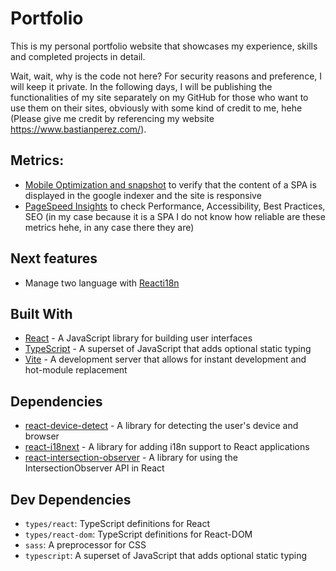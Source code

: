 # Portfolio

This is my personal portfolio website that showcases my experience, skills and completed projects in detail.

Wait, wait, why is the code not here? For security reasons and preference, I will keep it private. In the following days, I will be publishing the functionalities of my site separately on my GitHub for those who want to use them on their sites, obviously with some kind of credit to me, hehe (Please give me credit by referencing my website https://www.bastianperez.com/).
## Metrics:
- [Mobile Optimization and snapshot](https://search.google.com/test/mobile-friendly/result?id=8MdiYuT8nzxoMaJ4q0Ip6A) to verify that the content of a SPA is displayed in the google indexer and the site is responsive
- [PageSpeed Insights](https://pagespeed.web.dev/report?url=https%3A%2F%2Fwww.bastianperez.com%2F&form_factor=mobile) to check Performance, Accessibility, Best Practices, SEO (in my case because it is a SPA I do not know how reliable are these metrics hehe, in any case there they are)

## Next features
-  Manage two language with [Reacti18n](https://react.i18next.com/) 

## Built With

- [React](https://reactjs.org/) - A JavaScript library for building user interfaces
- [TypeScript](https://www.typescriptlang.org/) - A superset of JavaScript that adds optional static typing
- [Vite](https://github.com/vitejs/vite) - A development server that allows for instant development and hot-module replacement

## Dependencies

- [react-device-detect](https://github.com/duskload/react-device-detect) - A library for detecting the user's device and browser
- [react-i18next](https://react.i18next.com/) - A library for adding i18n support to React applications
- [react-intersection-observer](https://www.npmjs.com/package/react-intersection-observer) - A library for using the IntersectionObserver API in React
## Dev Dependencies
- `types/react`: TypeScript definitions for React
- `types/react-dom`: TypeScript definitions for React-DOM
- `sass`: A preprocessor for CSS
- `typescript`: A superset of JavaScript that adds optional static typing



